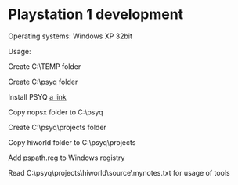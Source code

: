 # Playstation 1 development

Operating systems: Windows XP 32bit

Usage:

Create C:\TEMP folder

Create C:\psyq folder

Install PSYQ [a link](http://www.psxdev.net/help/psyq_install.html)

Copy nopsx folder to C:\psyq

Create C:\psyq\projects folder

Copy hiworld folder to C:\psyq\projects

Add pspath.reg to Windows registry

Read C:\psyq\projects\hiworld\source\mynotes.txt for usage of tools